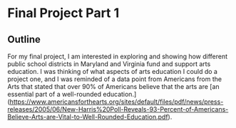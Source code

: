 # Final Project Part 1
## Outline 
For my final project, I am interested in exploring and showing how different public school districts in Maryland and Virginia fund and support arts education. I was thinking of what aspects of arts education I could do a project one, and I was reminded of a data point from Americans from the Arts that stated that over 90% of Americans believe that the arts are [an essential part of a well-rounded education.] (https://www.americansforthearts.org/sites/default/files/pdf/news/press-releases/2005/06/New-Harris%20Poll-Reveals-93-Percent-of-Americans-Believe-Arts-are-Vital-to-Well-Rounded-Education.pdf). 
